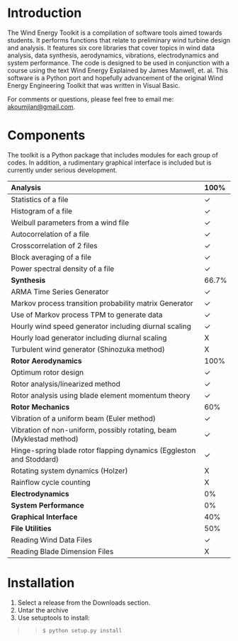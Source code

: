 # Introduction #

The Wind Energy Toolkit is a compilation of software tools aimed towards students. It
performs functions that relate to preliminary wind turbine design and analysis. It features
six core libraries that cover topics in wind data analysis, data synthesis, aerodynamics,
vibrations, electrodynamics and system performance. The code is designed to be used in
conjunction with a course using the text Wind Energy Explained by James Manwell, et.
al. This software is a Python port and hopefully advancement of the original Wind Energy
Engineering Toolkit that was written in Visual Basic.

For comments or questions, please feel free to email me: akoumjian@gmail.com.

# Components #
The toolkit is a Python package that includes modules for each group of codes. In addition, a rudimentary graphical interface is included but is currently under serious development.

| **Analysis** | 100% |
|:-------------|:-----|
|Statistics of a file | ✓    |
|Histogram of a file | ✓    |
|Weibull parameters from a wind file | ✓    |
|Autocorrelation of a file | ✓    |
|Crosscorrelation of 2 files | ✓    |
|Block averaging of a file | ✓    |
|Power spectral density of a file | ✓    |
| **Synthesis** | 66.7% |
|ARMA Time Series Generator | ✓    |
|Markov process transition probability matrix Generator | ✓    |
|Use of Markov process TPM to generate data | ✓    |
|Hourly wind speed generator including diurnal scaling | ✓    |
|Hourly load generator including diurnal scaling | X    |
|Turbulent wind generator (Shinozuka method) | X    |
| **Rotor Aerodynamics** | 100% |
|Optimum rotor design | ✓    |
|Rotor analysis/linearized method | ✓    |
|Rotor analysis using blade element momentum theory | ✓    |
|**Rotor Mechanics** | 60%  |
|Vibration of a uniform beam (Euler method) | ✓    |
|Vibration of non-uniform, possibly rotating, beam (Myklestad method) | ✓    |
|Hinge-spring blade rotor flapping dynamics (Eggleston and Stoddard) | ✓    |
|Rotating system dynamics (Holzer) | X    |
|Rainflow cycle counting | X    |
| **Electrodynamics** | 0%   |
| **System Performance** | 0%   |
| **Graphical Interface** | 40%  |
| **File Utilities** | 50%  |
|Reading Wind Data Files | ✓    |
|Reading Blade Dimension Files | X    |


# Installation #
  1. Select a release from the Downloads section.
  1. Untar the archive
  1. Use setuptools to install:
> > `$ python setup.py install `